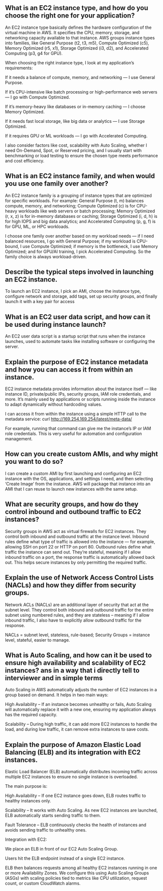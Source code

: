 ##  What is an EC2 instance type, and how do you choose the right one for your application?
An EC2 instance type basically defines the hardware configuration of the virtual machine in AWS. It specifies the CPU, memory, storage, and networking capacity available to that instance. AWS groups instance types into families, like General Purpose (t2, t3, m5), Compute Optimized (c5), Memory Optimized (r5, x1), Storage Optimized (i3, d2), and Accelerated Computing (p3, g4 for GPU).

When choosing the right instance type, I look at my application’s requirements:

If it needs a balance of compute, memory, and networking — I use General Purpose.

If it’s CPU-intensive like batch processing or high-performance web servers — I go with Compute Optimized.

If it’s memory-heavy like databases or in-memory caching — I choose Memory Optimized.

If it needs fast local storage, like big data or analytics — I use Storage Optimized.

If it requires GPU or ML workloads — I go with Accelerated Computing.

I also consider factors like cost, scalability with Auto Scaling, whether I need On-Demand, Spot, or Reserved pricing, and I usually start with benchmarking or load testing to ensure the chosen type meets performance and cost efficiency.
##  What is an EC2 instance family, and when would you use one family over another?
An EC2 instance family is a grouping of instance types that are optimized for specific workloads. For example: General Purpose (t, m) balances compute, memory, and networking; Compute Optimized (c) is for CPU-heavy workloads like web servers or batch processing; Memory Optimized (r, x, z) is for in-memory databases or caching; Storage Optimized (i, d, h) is for high IOPS and big data analytics; and Accelerated Computing (p, g, f) is for GPU, ML, or HPC workloads.

I choose one family over another based on my workload needs — if I need balanced resources, I go with General Purpose; if my workload is CPU-bound, I use Compute Optimized; if memory is the bottleneck, I use Memory Optimized; and for GPU/AI training, I pick Accelerated Computing. So the family choice is always workload-driven.
##  Describe the typical steps involved in launching an EC2 instance.
To launch an EC2 instance, I pick an AMI, choose the instance type, configure network and storage, add tags, set up security groups, and finally launch it with a key pair for access
##  What is an EC2 user data script, and how can it be used during instance launch?
An EC2 user data script is a startup script that runs when the instance launches, used to automate tasks like installing software or configuring the server.
##  Explain the purpose of EC2 instance metadata and how you can access it from within an instance.
EC2 instance metadata provides information about the instance itself — like instance ID, private/public IPs, security groups, IAM role credentials, and more. It’s mainly used by applications or scripts running inside the instance to adapt dynamically without hardcoding values.

I can access it from within the instance using a simple HTTP call to the metadata service:
curl http://169.254.169.254/latest/meta-data/

For example, running that command can give me the instance’s IP or IAM role credentials. This is very useful for automation and configuration management.

## How can you create custom AMIs, and why might you want to do so?
I can create a custom AMI by first launching and configuring an EC2 instance with the OS, applications, and settings I need, and then selecting ‘Create Image’ from the instance. AWS will package that instance into an AMI that I can reuse to launch new instances with the same setup.
##  What are security groups, and how do they control inbound and outbound traffic to EC2 instances?
Security groups in AWS act as virtual firewalls for EC2 instances. They control both inbound and outbound traffic at the instance level. Inbound rules define what type of traffic is allowed into the instance — for example, allowing SSH on port 22 or HTTP on port 80. Outbound rules define what traffic the instance can send out. They’re stateful, meaning if I allow inbound traffic on a port, the response traffic is automatically allowed back out. This helps secure instances by only permitting the required traffic.
##  Explain the use of Network Access Control Lists (NACLs) and how they differ from security groups.
Network ACLs (NACLs) are an additional layer of security that act at the subnet level. They control both inbound and outbound traffic for the entire subnet using numbered rules, and they are stateless – meaning if I allow inbound traffic, I also have to explicitly allow outbound traffic for the response.

NACLs = subnet level, stateless, rule-based; Security Groups = instance level, stateful, easier to manage.

## What is Auto Scaling, and how can it be used to ensure high availability and scalability of EC2 instances? ans in a way that i directly tell to interviewer and in simple terms
Auto Scaling in AWS automatically adjusts the number of EC2 instances in a group based on demand.
It helps in two main ways:

High Availability – If an instance becomes unhealthy or fails, Auto Scaling will automatically replace it with a new one, ensuring my application always has the required capacity.

Scalability – During high traffic, it can add more EC2 instances to handle the load, and during low traffic, it can remove extra instances to save costs.

##  Explain the purpose of Amazon Elastic Load Balancing (ELB) and its integration with EC2 instances.
Elastic Load Balancer (ELB) automatically distributes incoming traffic across multiple EC2 instances to ensure no single instance is overloaded.

The main purpose is:

High Availability – If one EC2 instance goes down, ELB routes traffic to healthy instances only.

Scalability – It works with Auto Scaling. As new EC2 instances are launched, ELB automatically starts sending traffic to them.

Fault Tolerance – ELB continuously checks the health of instances and avoids sending traffic to unhealthy ones.

Integration with EC2:

We place an ELB in front of our EC2 Auto Scaling Group.

Users hit the ELB endpoint instead of a single EC2 instance.

ELB then balances requests among all healthy EC2 instances running in one or more Availability Zones.
We configure this using Auto Scaling Groups (ASGs) with scaling policies tied to metrics like CPU utilization, request count, or custom CloudWatch alarms.
